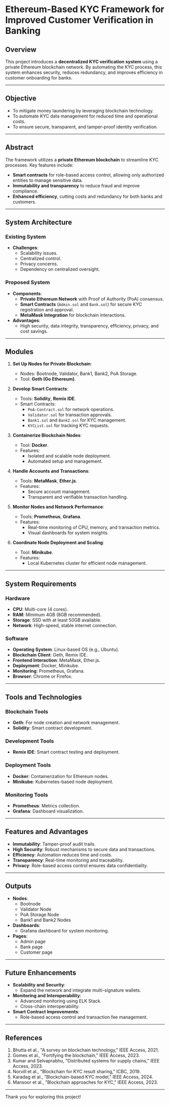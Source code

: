 
# Ethereum-Based KYC Framework for Improved Customer Verification in Banking

## Overview
This project introduces a **decentralized KYC verification system** using a private Ethereum blockchain network. By automating the KYC process, this system enhances security, reduces redundancy, and improves efficiency in customer onboarding for banks.

---

## Objective
- To mitigate money laundering by leveraging blockchain technology.
- To automate KYC data management for reduced time and operational costs.
- To ensure secure, transparent, and tamper-proof identity verification.

---

## Abstract
The framework utilizes a **private Ethereum blockchain** to streamline KYC processes. Key features include:
- **Smart contracts** for role-based access control, allowing only authorized entities to manage sensitive data.
- **Immutability and transparency** to reduce fraud and improve compliance.
- **Enhanced efficiency**, cutting costs and redundancy for both banks and customers.

---

## System Architecture

### Existing System
- **Challenges**:
  - Scalability issues.
  - Centralized control.
  - Privacy concerns.
  - Dependency on centralized oversight.

### Proposed System
- **Components**:
  - **Private Ethereum Network** with Proof of Authority (PoA) consensus.
  - **Smart Contracts** (`Admin.sol` and `Bank.sol`) for secure KYC registration and approval.
  - **MetaMask Integration** for blockchain interactions.
- **Advantages**:
  - High security, data integrity, transparency, efficiency, privacy, and cost savings.

---

## Modules

1. **Set Up Nodes for Private Blockchain**:
   - Nodes: Bootnode, Validator, Bank1, Bank2, PoA Storage.
   - Tool: **Geth (Go Ethereum)**.

2. **Develop Smart Contracts**:
   - Tools: **Solidity**, **Remix IDE**.
   - Smart Contracts:
     - `PoA-Contract.sol` for network operations.
     - `Validator.sol` for transaction approvals.
     - `Bank1.sol` and `Bank2.sol` for KYC management.
     - `KYCList.sol` for tracking KYC requests.

3. **Containerize Blockchain Nodes**:
   - Tool: **Docker**.
   - Features:
     - Isolated and scalable node deployment.
     - Automated setup and management.

4. **Handle Accounts and Transactions**:
   - Tools: **MetaMask**, **Ether.js**.
   - Features:
     - Secure account management.
     - Transparent and verifiable transaction handling.

5. **Monitor Nodes and Network Performance**:
   - Tools: **Prometheus**, **Grafana**.
   - Features:
     - Real-time monitoring of CPU, memory, and transaction metrics.
     - Visual dashboards for system insights.

6. **Coordinate Node Deployment and Scaling**:
   - Tool: **Minikube**.
   - Features:
     - Local Kubernetes cluster for efficient node management.

---

## System Requirements

### Hardware
- **CPU**: Multi-core (4 cores).
- **RAM**: Minimum 4GB (8GB recommended).
- **Storage**: SSD with at least 50GB available.
- **Network**: High-speed, stable internet connection.

### Software
- **Operating System**: Linux-based OS (e.g., Ubuntu).
- **Blockchain Client**: Geth, Remix IDE.
- **Frontend Interaction**: MetaMask, Ether.js.
- **Deployment**: Docker, Minikube.
- **Monitoring**: Prometheus, Grafana.
- **Browser**: Chrome or Firefox.

---

## Tools and Technologies

### Blockchain Tools
- **Geth**: For node creation and network management.
- **Solidity**: Smart contract development.

### Development Tools
- **Remix IDE**: Smart contract testing and deployment.

### Deployment Tools
- **Docker**: Containerization for Ethereum nodes.
- **Minikube**: Kubernetes-based node deployment.

### Monitoring Tools
- **Prometheus**: Metrics collection.
- **Grafana**: Dashboard visualization.

---

## Features and Advantages
- **Immutability**: Tamper-proof audit trails.
- **High Security**: Robust mechanisms to secure data and transactions.
- **Efficiency**: Automation reduces time and costs.
- **Transparency**: Real-time monitoring and traceability.
- **Privacy**: Role-based access control ensures data confidentiality.

---

## Outputs
- **Nodes**:
  - Bootnode
  - Validator Node
  - PoA Storage Node
  - Bank1 and Bank2 Nodes
- **Dashboards**:
  - Grafana dashboard for system monitoring.
- **Pages**:
  - Admin page
  - Bank page
  - Customer page

---

## Future Enhancements
- **Scalability and Security**:
  - Expand the network and integrate multi-signature wallets.
- **Monitoring and Interoperability**:
  - Advanced monitoring using ELK Stack.
  - Cross-chain interoperability.
- **Smart Contract Improvements**:
  - Role-based access control and transaction fee management.

---

## References
1. Bhutta et al., "A survey on blockchain technology," IEEE Access, 2021.
2. Gomes et al., "Fortifying the blockchain," IEEE Access, 2023.
3. Kumar and Selvaprabhu, "Distributed systems for supply chains," IEEE Access, 2023.
4. Norvill et al., "Blockchain for KYC result sharing," ICBC, 2019.
5. Karadag et al., "Blockchain-based KYC model," IEEE Access, 2024.
6. Mansoor et al., "Blockchain approaches for KYC," IEEE Access, 2023.

---

Thank you for exploring this project!
